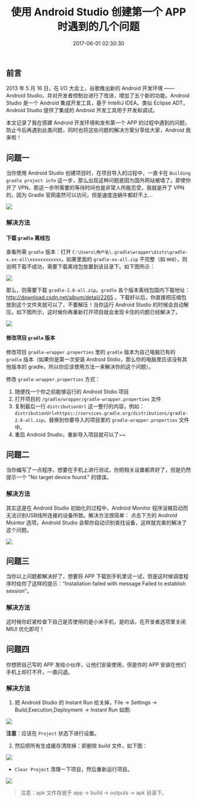 ﻿---
title: 使用 Android Studio 创建第一个 APP 时遇到的几个问题
tags: [Android, Gradle, 小米]
categories: [开发配置]
date: 2017-06-01 02:30:30
---

## 前言

2013 年 5 月 16 日，在 I/O 大会上，谷歌推出新的 Android 开发环境 —— Android Studio，并对开发者控制台进行了改进，增加了五个新的功能。Android Studio 是一个 Android 集成开发工具，基于 IntelliJ IDEA。类似 Eclipse ADT，Android Studio 提供了集成的 Android 开发工具用于开发和调试。

本文记录了我在搭建 Android 开发环境和发布第一个 APP 的过程中遇到的问题，防止今后再遇到此类问题，同时也将这些问题的解决方案分享给大家，Android 我来啦！

<!-- more -->

## 问题一

当你使用 Android Studio 创建项目时，在项目导入的过程中，一直卡在 `Building gradle project info` 这一步，那么出现这种问题是因为国外网站被墙了。即使你开了 VPN，那这一步所需要的等待时间也是非常人所能忍受，我就是开了 VPN 的，因为 Gradle 官网虽然可以访问，但是速度连蜗牛都赶不上...

![](https://i.loli.net/2018/05/21/5b0234100b1b8.png)

### 解决方法

#### 下载 `gradle` 离线包

查看所需 `gradle` 版本：打开 `C:\Users\用户名\.gradle\wrapper\dists\gradle-x.xx-all\xxxxxxxxxxxx`，如果里面的 `gradle-xx-all.zip` 不完整（如 `0KB`），则说明下载不成功，需要下载离线包放置到该目录下。如下图所示：

![](https://i.loli.net/2018/05/21/5b02341a7413e.png)

那么，则需要下载 `gradle-2.8-all.zip`。`gradle` 各个版本离线包国内下载地址：http://download.csdn.net/album/detail/2265 。下载好以后，你直接把压缩包放到这个文件夹就可以了，不要解压！当你运行 Android Studio 的时候会自动解压。如下图所示，这时候你再重新打开项目就会发现卡住的问题已经解决了。

![](https://i.loli.net/2018/05/21/5b02342acfa19.png)

#### 修改项目 `gradle` 版本

修改项目 `gradle-wrapper.properties` 里的 `gradle` 版本为自己电脑已有的 `gradle` 版本（如果你是第一次安装 Android Stidio，那么你的电脑里应该没有其他版本的 gradle，所以你应该使用方法一来解决你的这个问题）。

修改 `gradle-wrapper.properties` 方式：

1. 随便找一个你之前能够运行的 Android Stidio 项目
2. 打开项目的 `/gradle/wrapper/gradle-wrapper.properties` 文件
3. 复制最后一行 `distributionUrl` 这一整行的内容，例如： `distributionUrl=https\://services.gradle.org/distributions/gradle-2.8-all.zip`，替换到你要导入的项目里的 `gradle-wrapper.properties` 文件中。
4. 重启 Android Studio，重新导入项目就可以了~~

## 问题二

当你编写了一点程序，想要在手机上进行测试，你把相关设置都弄好了，但是仍然提示一个 "No target device found." 的错误。

### 解决方法

其实这是在 Android Studio 初始化的过程中，Android Monitor 程序没被启动而无法识别USB线所连接的设备所致。解决方法很简单： 点击下方的 Android Mointor 选项，Android Studio 会帮你自动识别查找设备，这样就完美的解决了这个问题。

![](https://i.loli.net/2018/05/21/5b0295d6c0c3d.jpg)

## 问题三

当你以上问题都解决好了，想要将 APP 下载到手机里试一试，但是这时候调度程序时给你了这样的提示：“Installation failed with message Failed to establish session”。

### 解决方法

这时候你赶紧检查下自己是否使用的是小米手机，是的话，在开发者选项里关闭 MIUI 优化即可！

## 问题四

你想把自己写的 APP 发给小伙伴，让他们安装使用，但是你的 APP 安装在他们手机上却打不开，一直闪退。

### 解决方法

1. 把 Android Studio 的 Instant Run 给关掉，File → Settings → Build,Execution,Deployment → Instant Run 如图:

![](https://i.loli.net/2018/05/21/5b0234352a670.png)

**注意**：应该在 `Project` 状态下进行设置。

2. 然后把所有生成缓存清除掉：即删除 build 文件，如下图：

![](https://i.loli.net/2018/05/21/5b02343e847df.png)

- `Clear Project` 清理一下项目，然后重新运行项目。

![](https://i.loli.net/2018/05/21/5b02344736e82.png)

> 注意：apk 文件存放于 app → build → outputs → apk 目录下。
